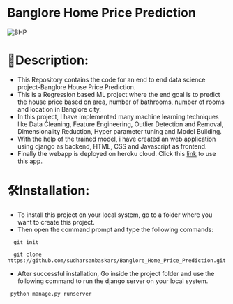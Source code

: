 # Banglore Home Price Prediction
![BHP](https://user-images.githubusercontent.com/71257512/131646037-f9f319f4-d045-458b-82c9-65f85bc9582e.PNG)

# 🔗Description:
- This Repository contains the code for an end to end data science project-Banglore House Price Prediction.
- This is a Regression based ML project where the end goal is to predict the house price based on area, number of bathrooms, number of rooms and location in Banglore city.
- In this project, I have implemented many machine learning techniques like Data Cleaning, Feature Engineering, Outlier Detection and Removal, Dimensionality Reduction, Hyper    parameter tuning and Model Building.
- With the help of the trained model, i have created an web application using django as backend, HTML, CSS and Javascript as frontend.
- Finally the webapp is deployed on heroku cloud. Click this [link](http://bhp-online.herokuapp.com/) to use this app.

# 🛠Installation:
- To install this project on your local system, go to a folder where you want to create this project.
- Then open the command prompt and type the following commands:
```
  git init
```

```
  git clone https://github.com/sudharsanbaskars/Banglore_Home_Price_Prediction.git
```
- After successful installation, Go inside the project folder and use the following command to run the django server on your local system.
```
 python manage.py runserver
```





